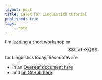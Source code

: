 ```yaml
---
layout: post
title: LaTeX for Linguistics tutorial
published: true 
tags:
    - note
---
```


I'm leading a short workshop on $$\LaTeX{}$$ for Linguistics today. Resources are 

- in an [Overleaf document here](https://www.overleaf.com/read/qvdscvjbtjxr)
- and [on GitHub here](https://github.com/postylem/latex-tutorial)
